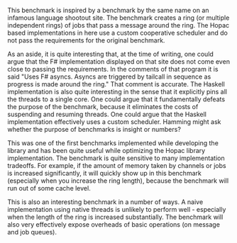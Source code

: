 This benchmark is inspired by a benchmark by the same name on an infamous
language shootout site.  The benchmark creates a ring (or multiple independent
rings) of jobs that pass a message around the ring.  The Hopac based
implementations in here use a custom cooperative scheduler and do not pass the
requirements for the original benchmark.

As an aside, it is quite interesting that, at the time of writing, one could
argue that the F# implementation displayed on that site does not come even
close to passing the requirements.  In the comments of that program it is said
"Uses F# asyncs.  Asyncs are triggered by tailcall in sequence as progress is
made around the ring."  That comment is accurate.  The Haskell implementation
is also quite interesting in the sense that it explicitly pins all the threads
to a single core.  One could argue that it fundamentally defeats the purpose of
the benchmark, because it eliminates the costs of suspending and resuming
threads.  One could argue that the Haskell implementation effectively uses a
custom scheduler.  Hamming might ask whether the purpose of benchmarks is
insight or numbers?

This was one of the first benchmarks implemented while developing the library
and has been quite useful while optimizing the Hopac library implementation. 
The benchmark is quite sensitive to many implementation tradeoffs.  For
example, if the amount of memory taken by channels or jobs is increased
significantly, it will quickly show up in this benchmark (especially when you
increase the ring length), because the benchmark will run out of some cache
level.

This is also an interesting benchmark in a number of ways.  A naive
implementation using native threads is unlikely to perform well - especially
when the length of the ring is increased substantially.  The benchmark will
also very effectively expose overheads of basic operations (on message and
job queues).
